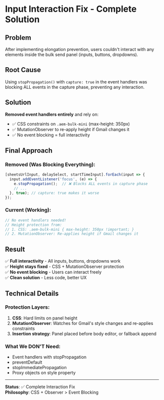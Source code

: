 # Input Interaction Fix - Complete Solution

## Problem
After implementing elongation prevention, users couldn't interact with any elements inside the bulk send panel (inputs, buttons, dropdowns).

## Root Cause
Using `stopPropagation()` with `capture: true` in the event handlers was blocking ALL events in the capture phase, preventing any interaction.

## Solution
**Removed event handlers entirely** and rely on:
- ✅ CSS constraints on `.aem-bulk-mini` (max-height: 350px)
- ✅ MutationObserver to re-apply height if Gmail changes it
- ✅ No event blocking = full interactivity

## Final Approach

### Removed (Was Blocking Everything):
```javascript
[sheetsUrlInput, delaySelect, startTimeInput].forEach(input => {
  input.addEventListener('focus', (e) => {
    e.stopPropagation();  // ❌ Blocks ALL events in capture phase
    // ...
  }, true); // capture: true makes it worse
});
```

### Current (Working):
```javascript
// No event handlers needed!
// Height protection from:
// 1. CSS: .aem-bulk-mini { max-height: 350px !important; }
// 2. MutationObserver: Re-applies height if Gmail changes it
```

## Result

✅ **Full interactivity** - All inputs, buttons, dropdowns work  
✅ **Height stays fixed** - CSS + MutationObserver protection  
✅ **No event blocking** - Users can interact freely  
✅ **Clean solution** - Less code, better UX  

## Technical Details

### Protection Layers:
1. **CSS**: Hard limits on panel height
2. **MutationObserver**: Watches for Gmail's style changes and re-applies constraints
3. **Insertion strategy**: Panel placed before body editor, or fallback append

### What We DON'T Need:
- Event handlers with stopPropagation
- preventDefault
- stopImmediatePropagation
- Proxy objects on style property

---

**Status**: ✅ Complete Interaction Fix  
**Philosophy**: CSS + Observer > Event Blocking
